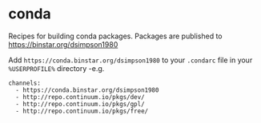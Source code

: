 conda
=====

Recipes for building conda packages. Packages are published to https://binstar.org/dsimpson1980

Add `https://conda.binstar.org/dsimpson1980` to your `.condarc` file in your `%USERPROFILE%` directory -e.g.

```
channels:
  - https://conda.binstar.org/dsimpson1980
  - http://repo.continuum.io/pkgs/dev/
  - http://repo.continuum.io/pkgs/gpl/
  - http://repo.continuum.io/pkgs/free/
```
